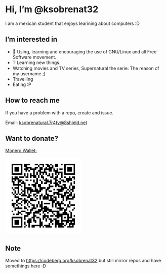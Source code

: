# Hi, I’m @ksobrenat32

I am a mexican student that enjoys learining
 about computers :D

## I’m interested in

- :penguin: Using, learning and encouraging
 the use of GNU/Linux and all Free Software movement.
- :grey_question: Learning new things.
- Watching movies and TV series,
 Supernatural the serie: The reason of my username ;)
- Travelling
- Eating :P

## How to reach me

If you have a problem with a repo, create and issue.

Email: <ksobrenatural.7r4ty@8shield.net>

## Want to donate?

[Monero Wallet:](8626vAJKNtVJW5JiT6i2pE2LnMsYQuFSPf7C4tnMbjGFT8vBirjWXZKUSjsEdF4iMtLvF8fzYL1RVeqDMHcL9JY1LpcxGri)

![address](monero.png)

<!---

Hoping to learn something new ;)

--->

## Note

Moved to https://codeberg.org/ksobrenat32 but still mirror repos and have somethings here :D
